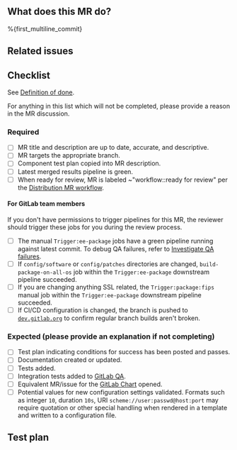 <!-- After merging changes to this template, update the `Default description template for merge requests` -->
<!-- found under Settings - General Merge Requests -->

## What does this MR do?

<!-- Briefly describe what this MR is about. -->

%{first_multiline_commit}

## Related issues

<!-- Link related issues below. Insert the issue link or reference after the word "Closes" if merging this should automatically close it. -->

## Checklist

See [Definition of done](https://gitlab.com/gitlab-org/omnibus-gitlab/blob/master/CONTRIBUTING.md#definition-of-done).

For anything in this list which will not be completed, please provide a reason in the MR discussion.

### Required

- [ ] MR title and description are up to date, accurate, and descriptive.
- [ ] MR targets the appropriate branch.
- [ ] Component test plan copied into MR description.
- [ ] Latest merged results pipeline is green.
- [ ] When ready for review, MR is labeled ~"workflow::ready for review" per the [Distribution MR workflow](https://about.gitlab.com/handbook/engineering/development/enablement/systems/distribution/merge_requests.html).

#### For GitLab team members

If you don't have permissions to trigger pipelines for this MR, the reviewer
should trigger these jobs for you during the review process.

- [ ] The manual `Trigger:ee-package` jobs have a green pipeline running against latest commit. To debug QA failures, refer to [Investigate QA failures](https://about.gitlab.com/handbook/engineering/quality/quality-engineering/enablement-saas-platforms-qe-team/distribution/#investigate-qa-failures).
- [ ] If `config/software` or `config/patches` directories are changed, `build-package-on-all-os` job within the `Trigger:ee-package` downstream pipeline succeeded.
- [ ] If you are changing anything SSL related, the `Trigger:package:fips` manual job within the `Trigger:ee-package` downstream pipeline succeeded.
- [ ] If CI/CD configuration is changed, the branch is pushed to [`dev.gitlab.org`](https://dev.gitlab.org/gitlab/omnibus-gitlab) to confirm regular branch builds aren't broken.

### Expected (please provide an explanation if not completing)

- [ ] Test plan indicating conditions for success has been posted and passes.
- [ ] Documentation created or updated.
- [ ] Tests added.
- [ ] Integration tests added to [GitLab QA](https://gitlab.com/gitlab-org/gitlab-qa).
- [ ] Equivalent MR/issue for the [GitLab Chart](https://gitlab.com/gitlab-org/charts/gitlab) opened.
- [ ] Potential values for new configuration settings validated. Formats such as integer `10`, duration `10s`, URI `scheme://user:passwd@host:port` may require quotation or other special handling when rendered in a template and written to a configuration file.

## Test plan

<!--
* Create a test plan file if it does already exist. Refer to
[Upgrading software components](../upgrading-software-component#test-plans) for
details. Consider modifying existing an existing plan to meet new requirements.

* Copy the contents of the test plan here.
-->
